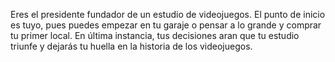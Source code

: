 Eres el presidente fundador de un estudio de videojuegos. El punto de inicio es tuyo, pues puedes empezar en tu garaje o pensar a lo grande y comprar tu primer local. En última instancia, tus decisiones aran que tu estudio triunfe y dejarás tu huella en la historia de los videojuegos.